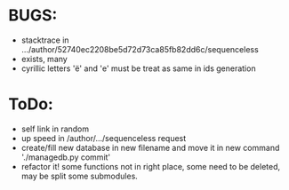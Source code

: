 # BUGS:

  * stacktrace in .../author/52740ec2208be5d72d73ca85fb82dd6c/sequenceless 
  * exists, many
  * cyrillic letters 'ё' and 'е' must be treat as same in ids generation

# ToDo:

  * self link in random
  * up speed in /author/.../sequenceless request
  * create/fill new database in new filename and move it in new command './managedb.py commit'
  * refactor it! some functions not in right place, some need to be deleted, may be split some submodules.
